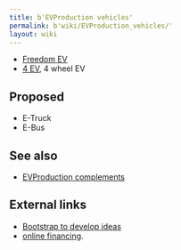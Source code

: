 ```yaml
---
title: b'EVProduction vehicles'
permalink: b'wiki/EVProduction_vehicles/'
layout: wiki
---
```


-   [Freedom EV](/wiki/Freedom_EV "wikilink")
-   [4 EV](4_EV "wikilink"), 4 wheel EV

Proposed
--------

-   E-Truck
-   E-Bus

See also
--------

-   [EVProduction complements](/wiki/EVProduction_complements "wikilink")

External links
--------------

-   [Bootstrap to develop
    ideas](http://www.bootstrapaustin.org/wiki/index.php/Welcome_to_the_Bootstrap_Network)
-   [online
    financing](http://www.bootstrapaustin.org/wiki/index.php/Bootstrap_Online_Financing).
